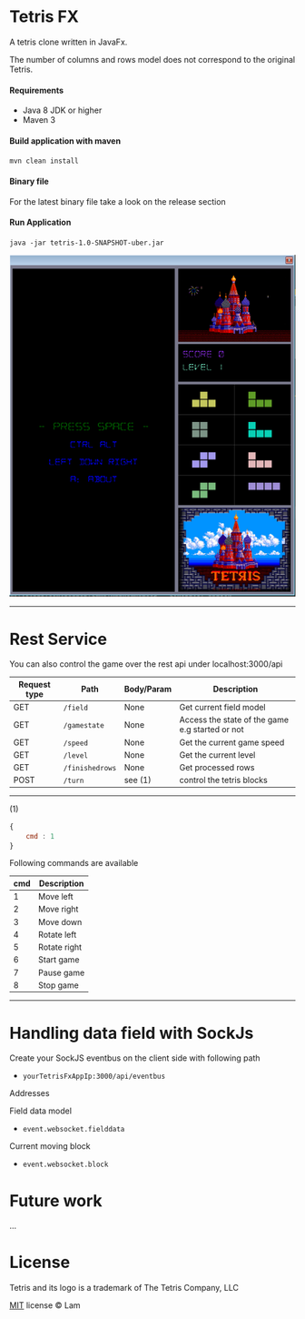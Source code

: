 Tetris FX
=========
A tetris clone written in JavaFx.

The number of columns and rows model does not correspond to the original Tetris.

#### Requirements

* Java 8 JDK or higher
* Maven 3

#### Build application with maven

```console
mvn clean install
```

#### Binary file

For the latest binary file take a look on the release section


#### Run Application

```console
java -jar tetris-1.0-SNAPSHOT-uber.jar
```

![Screenshot](screenshot.png)

***

Rest Service
======
You can also control the game over the rest api under localhost:3000/api

| Request type   |      Path       | Body/Param |Description |
| ------------- | ---------------- | ---------- | ---------- |
| GET           |  `/field`        | None       | Get current field model |
| GET           |  `/gamestate`    | None       | Access the state of the game e.g started or not |
| GET           |  `/speed`        | None       | Get the current game speed |
| GET           |  `/level`        | None       | Get the current level |
| GET           |  `/finishedrows` | None       | Get processed rows    |
| POST          |  `/turn`         | see (1)    | control the tetris blocks |

---
(1)
```javascript
{
    cmd : 1
}
```

Following commands are available

| cmd |  Description |
| --- | ------------ |
| 1   |  Move left   |
| 2   |  Move right  |
| 3   |  Move down   |
| 4   |  Rotate left |
| 5   |  Rotate right|
| 6   |  Start game  |
| 7   |  Pause game  |
| 8   |  Stop game   |
---

Handling data field with SockJs
======
Create your SockJS eventbus on the client side with following path 
* `yourTetrisFxAppIp:3000/api/eventbus`

Addresses

Field data model

* `event.websocket.fielddata`

Current moving block

* `event.websocket.block`

Future work
======
...

License
=======

Tetris and its logo is a trademark of The Tetris Company, LLC

[MIT](http://en.wikipedia.org/wiki/MIT_License) license © Lam
